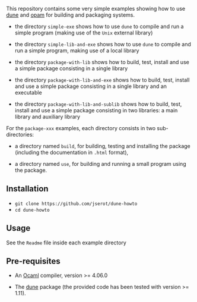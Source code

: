 This repository contains some very simple examples showing how to use 
[dune](https://github.com/ocaml/dune) and [opam](http://opam.ocaml.org) for building and packaging systems.

* the directory `simple-exe` shows how to use `dune` to compile and run a simple program (making use
  of the `Unix` external library)

* the directory `simple-lib-and-exe` shows how to use `dune` to compile and run a simple program, making use
  of a local library

* the directory `package-with-lib` shows how to build, test, install and use a simple package consisting in a
  single library 

* the directory `package-with-lib-and-exe` shows how to build, test, install and use a simple package consisting in a
  single library and an executable

* the directory `package-with-lib-and-sublib` shows how to build, test, install and use a simple
  package consisting in two libraries: a main library and auxiliary library 

For the `package-xxx` examples, each directory consists in two sub-directories:

* a directory named `build`, for building, testing and installing the package (including the
  documentation in `.html` format),

* a directory named `use`, for building and running a small program using the package.

Installation
------------

  * `git clone https://github.com/jserot/dune-howto`
  * `cd dune-howto`

Usage
-----

See the `Readme` file inside each example directory

Pre-requisites
--------------

* An [Ocaml](http://ocaml.org/docs/install.html) compiler, version >= 4.06.0

* The [dune](https://opam.ocaml.org/packages/dune)
  package (the provided code has been tested with version >= 1.11).

